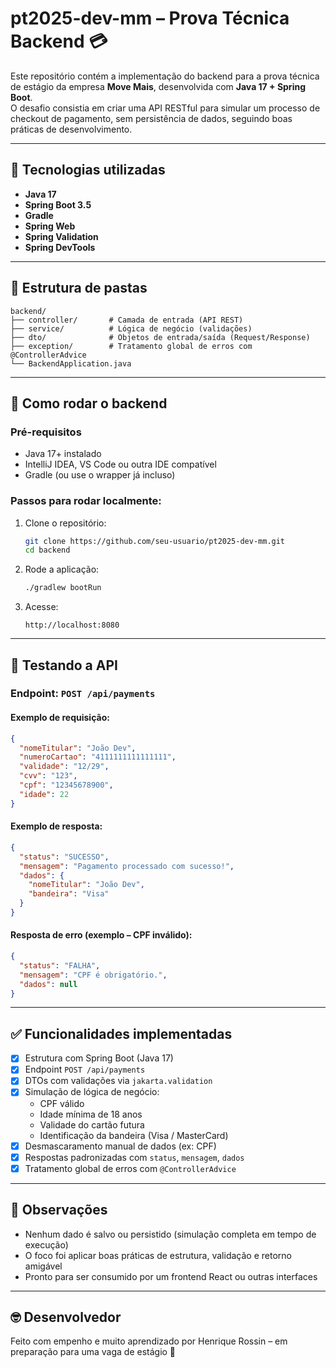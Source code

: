 # pt2025-dev-mm – Prova Técnica Backend 💳

Este repositório contém a implementação do backend para a prova técnica de estágio da empresa **Move Mais**, desenvolvida com **Java 17 + Spring Boot**.  
O desafio consistia em criar uma API RESTful para simular um processo de checkout de pagamento, sem persistência de dados, seguindo boas práticas de desenvolvimento.

---

## 🚀 Tecnologias utilizadas

- **Java 17**
- **Spring Boot 3.5**
- **Gradle**
- **Spring Web**
- **Spring Validation**
- **Spring DevTools**

---

## 📁 Estrutura de pastas

```
backend/
├── controller/       # Camada de entrada (API REST)
├── service/          # Lógica de negócio (validações)
├── dto/              # Objetos de entrada/saída (Request/Response)
├── exception/        # Tratamento global de erros com @ControllerAdvice
└── BackendApplication.java
```

---

## 🔌 Como rodar o backend

### Pré-requisitos

- Java 17+ instalado
- IntelliJ IDEA, VS Code ou outra IDE compatível
- Gradle (ou use o wrapper já incluso)

### Passos para rodar localmente:

1. Clone o repositório:
   ```bash
   git clone https://github.com/seu-usuario/pt2025-dev-mm.git
   cd backend
   ```

2. Rode a aplicação:
   ```bash
   ./gradlew bootRun
   ```

3. Acesse:
   ```
   http://localhost:8080
   ```

---

## 🧪 Testando a API

### Endpoint: `POST /api/payments`

#### Exemplo de requisição:

```json
{
  "nomeTitular": "João Dev",
  "numeroCartao": "4111111111111111",
  "validade": "12/29",
  "cvv": "123",
  "cpf": "12345678900",
  "idade": 22
}
```

#### Exemplo de resposta:

```json
{
  "status": "SUCESSO",
  "mensagem": "Pagamento processado com sucesso!",
  "dados": {
    "nomeTitular": "João Dev",
    "bandeira": "Visa"
  }
}
```

#### Resposta de erro (exemplo – CPF inválido):

```json
{
  "status": "FALHA",
  "mensagem": "CPF é obrigatório.",
  "dados": null
}
```

---

## ✅ Funcionalidades implementadas

- [x] Estrutura com Spring Boot (Java 17)
- [x] Endpoint `POST /api/payments`
- [x] DTOs com validações via `jakarta.validation`
- [x] Simulação de lógica de negócio:
  - CPF válido
  - Idade mínima de 18 anos
  - Validade do cartão futura
  - Identificação da bandeira (Visa / MasterCard)
- [x] Desmascaramento manual de dados (ex: CPF)
- [x] Respostas padronizadas com `status`, `mensagem`, `dados`
- [x] Tratamento global de erros com `@ControllerAdvice`

---

## 📌 Observações

- Nenhum dado é salvo ou persistido (simulação completa em tempo de execução)
- O foco foi aplicar boas práticas de estrutura, validação e retorno amigável
- Pronto para ser consumido por um frontend React ou outras interfaces

---

## 🤓 Desenvolvedor

Feito com empenho e muito aprendizado por Henrique Rossin – em preparação para uma vaga de estágio 🚀
